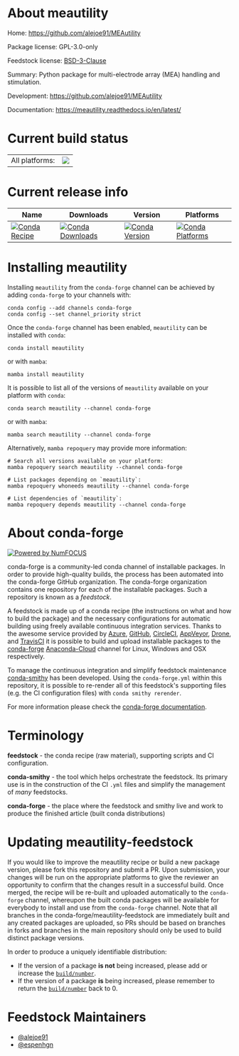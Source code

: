 About meautility
================

Home: https://github.com/alejoe91/MEAutility

Package license: GPL-3.0-only

Feedstock license: [BSD-3-Clause](https://github.com/conda-forge/meautility-feedstock/blob/main/LICENSE.txt)

Summary: Python package for multi-electrode array (MEA) handling and stimulation.

Development: https://github.com/alejoe91/MEAutility

Documentation: https://meautility.readthedocs.io/en/latest/

Current build status
====================


<table><tr><td>All platforms:</td>
    <td>
      <a href="https://dev.azure.com/conda-forge/feedstock-builds/_build/latest?definitionId=9401&branchName=main">
        <img src="https://dev.azure.com/conda-forge/feedstock-builds/_apis/build/status/meautility-feedstock?branchName=main">
      </a>
    </td>
  </tr>
</table>

Current release info
====================

| Name | Downloads | Version | Platforms |
| --- | --- | --- | --- |
| [![Conda Recipe](https://img.shields.io/badge/recipe-meautility-green.svg)](https://anaconda.org/conda-forge/meautility) | [![Conda Downloads](https://img.shields.io/conda/dn/conda-forge/meautility.svg)](https://anaconda.org/conda-forge/meautility) | [![Conda Version](https://img.shields.io/conda/vn/conda-forge/meautility.svg)](https://anaconda.org/conda-forge/meautility) | [![Conda Platforms](https://img.shields.io/conda/pn/conda-forge/meautility.svg)](https://anaconda.org/conda-forge/meautility) |

Installing meautility
=====================

Installing `meautility` from the `conda-forge` channel can be achieved by adding `conda-forge` to your channels with:

```
conda config --add channels conda-forge
conda config --set channel_priority strict
```

Once the `conda-forge` channel has been enabled, `meautility` can be installed with `conda`:

```
conda install meautility
```

or with `mamba`:

```
mamba install meautility
```

It is possible to list all of the versions of `meautility` available on your platform with `conda`:

```
conda search meautility --channel conda-forge
```

or with `mamba`:

```
mamba search meautility --channel conda-forge
```

Alternatively, `mamba repoquery` may provide more information:

```
# Search all versions available on your platform:
mamba repoquery search meautility --channel conda-forge

# List packages depending on `meautility`:
mamba repoquery whoneeds meautility --channel conda-forge

# List dependencies of `meautility`:
mamba repoquery depends meautility --channel conda-forge
```


About conda-forge
=================

[![Powered by
NumFOCUS](https://img.shields.io/badge/powered%20by-NumFOCUS-orange.svg?style=flat&colorA=E1523D&colorB=007D8A)](https://numfocus.org)

conda-forge is a community-led conda channel of installable packages.
In order to provide high-quality builds, the process has been automated into the
conda-forge GitHub organization. The conda-forge organization contains one repository
for each of the installable packages. Such a repository is known as a *feedstock*.

A feedstock is made up of a conda recipe (the instructions on what and how to build
the package) and the necessary configurations for automatic building using freely
available continuous integration services. Thanks to the awesome service provided by
[Azure](https://azure.microsoft.com/en-us/services/devops/), [GitHub](https://github.com/),
[CircleCI](https://circleci.com/), [AppVeyor](https://www.appveyor.com/),
[Drone](https://cloud.drone.io/welcome), and [TravisCI](https://travis-ci.com/)
it is possible to build and upload installable packages to the
[conda-forge](https://anaconda.org/conda-forge) [Anaconda-Cloud](https://anaconda.org/)
channel for Linux, Windows and OSX respectively.

To manage the continuous integration and simplify feedstock maintenance
[conda-smithy](https://github.com/conda-forge/conda-smithy) has been developed.
Using the ``conda-forge.yml`` within this repository, it is possible to re-render all of
this feedstock's supporting files (e.g. the CI configuration files) with ``conda smithy rerender``.

For more information please check the [conda-forge documentation](https://conda-forge.org/docs/).

Terminology
===========

**feedstock** - the conda recipe (raw material), supporting scripts and CI configuration.

**conda-smithy** - the tool which helps orchestrate the feedstock.
                   Its primary use is in the construction of the CI ``.yml`` files
                   and simplify the management of *many* feedstocks.

**conda-forge** - the place where the feedstock and smithy live and work to
                  produce the finished article (built conda distributions)


Updating meautility-feedstock
=============================

If you would like to improve the meautility recipe or build a new
package version, please fork this repository and submit a PR. Upon submission,
your changes will be run on the appropriate platforms to give the reviewer an
opportunity to confirm that the changes result in a successful build. Once
merged, the recipe will be re-built and uploaded automatically to the
`conda-forge` channel, whereupon the built conda packages will be available for
everybody to install and use from the `conda-forge` channel.
Note that all branches in the conda-forge/meautility-feedstock are
immediately built and any created packages are uploaded, so PRs should be based
on branches in forks and branches in the main repository should only be used to
build distinct package versions.

In order to produce a uniquely identifiable distribution:
 * If the version of a package **is not** being increased, please add or increase
   the [``build/number``](https://docs.conda.io/projects/conda-build/en/latest/resources/define-metadata.html#build-number-and-string).
 * If the version of a package **is** being increased, please remember to return
   the [``build/number``](https://docs.conda.io/projects/conda-build/en/latest/resources/define-metadata.html#build-number-and-string)
   back to 0.

Feedstock Maintainers
=====================

* [@alejoe91](https://github.com/alejoe91/)
* [@espenhgn](https://github.com/espenhgn/)

